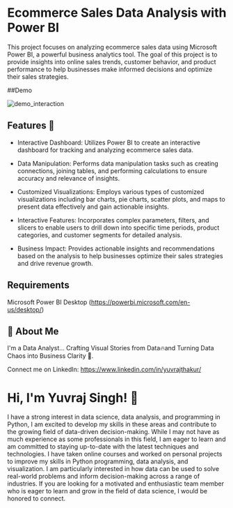 
# Ecommerce Sales Data Analysis with Power BI

This project focuses on analyzing ecommerce sales data using Microsoft Power BI, a powerful business analytics tool. The goal of this project is to provide insights into online sales trends, customer behavior, and product performance to help businesses make informed decisions and optimize their sales strategies.


##Demo

![demo_interaction](https://github.com/yuvrajthakurrrr/madhav-ecommerce-powerbi-report/assets/39805648/900fc668-c688-46ce-9f1f-649a252431b2)

## Features 🚀

- Interactive Dashboard: Utilizes Power BI to create an interactive dashboard for tracking and analyzing ecommerce sales data.

- Data Manipulation: Performs data manipulation tasks such as creating connections, joining tables, and performing calculations to ensure accuracy and relevance of insights.

- Customized Visualizations: Employs various types of customized visualizations including bar charts, pie charts, scatter plots, and maps to present data effectively and gain actionable insights.

- Interactive Features: Incorporates complex parameters, filters, and slicers to enable users to drill down into specific time periods, product categories, and customer segments for detailed analysis.

- Business Impact: Provides actionable insights and recommendations based on the analysis to help businesses optimize their sales strategies and drive revenue growth.



## Requirements
Microsoft Power BI Desktop (https://powerbi.microsoft.com/en-us/desktop/)
## 🚀 About Me
I'm a Data Analyst... Crafting Visual Stories from Data🔥and Turning Data Chaos into Business Clarity 🧠.

Connect me on LinkedIn: https://www.linkedin.com/in/yuvrajthakur/


# Hi, I'm Yuvraj Singh! 👋

I have a strong interest in data science, data analysis, and programming in Python, I am excited to develop my skills in these areas and contribute to the growing field of data-driven decision-making. While I may not have as much experience as some professionals in this field, I am eager to learn and am committed to staying up-to-date with the latest techniques and technologies. I have taken online courses and worked on personal projects to improve my skills in Python programming, data analysis, and visualization. I am particularly interested in how data can be used to solve real-world problems and inform decision-making across a range of industries. If you are looking for a motivated and enthusiastic team member who is eager to learn and grow in the field of data science, I would be honored to connect.
